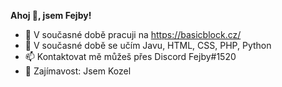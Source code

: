 **Ahoj 👋, jsem Fejby!**

- 🔭 V současné době pracuji na https://basicblock.cz/
- 🌱 V současné době se učím Javu, HTML, CSS, PHP, Python
- 📫 Kontaktovat mě můžeš přes Discord Fejby#1520
- 🐐 Zajímavost: Jsem Kozel
